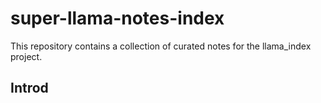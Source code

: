 # super-llama-notes-index
This repository contains a collection of curated notes for the llama_index project.

## Introd
